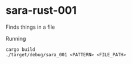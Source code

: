 # sara-rust-001

Finds things in a file

Running

```
cargo build
./target/debug/sara_001 <PATTERN> <FILE_PATH>
```
